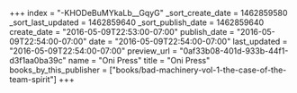+++
index = "-KHODeBuMYkaLb__GqyG"
_sort_create_date = 1462859580
_sort_last_updated = 1462859640
_sort_publish_date = 1462859640
create_date = "2016-05-09T22:53:00-07:00"
publish_date = "2016-05-09T22:54:00-07:00"
date = "2016-05-09T22:54:00-07:00"
last_updated = "2016-05-09T22:54:00-07:00"
preview_url = "0af33b08-401d-933b-44f1-d3f1aa0ba39c"
name = "Oni Press"
title = "Oni Press"
books_by_this_publisher = ["books/bad-machinery-vol-1-the-case-of-the-team-spirit"]
+++
